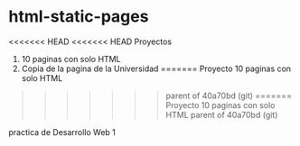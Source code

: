 # html-static-pages

<<<<<<< HEAD
<<<<<<< HEAD
Proyectos
1. 10 paginas con solo HTML
2. Copia de la pagina de la Universidad
=======
Proyecto 10 paginas con solo HTML
>>>>>>> parent of 40a70bd (git)
=======
Proyecto 10 paginas con solo HTML
>>>>>>> parent of 40a70bd (git)

practica de Desarrollo Web 1
